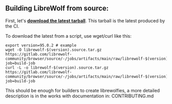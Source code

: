 ## Building LibreWolf from source:

First, let's **[download the latest tarball](https://gitlab.com/librewolf-community/browser/source/-/jobs/artifacts/main/raw/librewolf-95.0.2.source.tar.gz?job=build-job)**. This tarball is the latest produced by the CI.

To download the latest from a script, use wget/curl like this:
```
export version=95.0.2 # example
wget -O librewolf-$(version).source.tar.gz https://gitlab.com/librewolf-community/browser/source/-/jobs/artifacts/main/raw/librewolf-$(version).source.tar.gz?job=build-job
curl -L -o librewolf-$(version).source.tar.gz https://gitlab.com/librewolf-community/browser/source/-/jobs/artifacts/main/raw/librewolf-$(version).source.tar.gz?job=build-job
```

This should be enough for builders to create librewolfies, a more detailed description is in the works with documentation in: CONTRIBUTING.md
